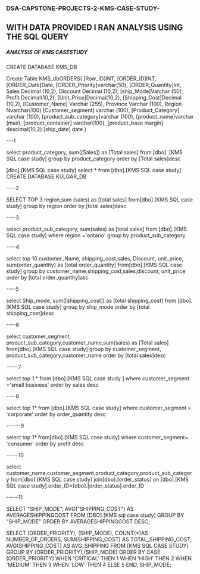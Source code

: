 ### DSA-CAPSTONE-PROJECTS-2-KMS-CASE-STUDY-

## WITH DATA PROVIDED I RAN ANALYSIS USING THE SQL QUERY

##### ANALYSIS OF KMS CASESTUDY
CREATE DATABASE KMS_DB

Create Table KMS_dbORDERS(
[Row_ID]INT,
[ORDER_ID]INT,
[ORDER_Date]Date,
[ORDER_Priority]varchar(50),
[ORDER_Quantity]Int,
Sales Decimal (10,2),
Discount Decimal (10,2),
[ship_Mode]Varchar (50),
Profit Decimal(10,2),
[Unit_Price]Decimal(10,2),
[Shipping_Cost]Decimal (10,2),
[Customer_Name] Varchar (255),
Province Varchar (100),
Region Nvarchar(100)
[Customer_segment] varchar (100),
[Product_Category]  varchar (100),
[product_sub_category]varchar (100),
[product_name]varchar (max),
[product_container] varchar(100),
[product_base margin] descimal(10,2)
[ship_date] date
)

---1

select product_category, sum([Sales]) as [Total sales]
from [dbo] .[KMS SQL case study]
group by product_category
order by [Total sales]desc

[dbo].[KMS SQL case study]
select * from [dbo].[KMS SQL case study]
CREATE DATABASE KULGAR_DB

----2

SELECT TOP 3 region,sum (sales) as [total sales]
from[dbo].[KMS SQL case study]
group by region
order by [total sales]desc


----3

select product_sub_category, sum(sales) as [total sales]
from  [dbo].[KMS SQL case study]
where region ='ontario'
group by product_sub_category


----4

select top 10 customer_Name, shipping_cost,sales, Discount, unit_price, sum(order_quantity) as [total order_quantity]
from[dbo].[KMS SQL case study]
group by customer_name,shipping_cost,sales,discount, unit_price
order by [total order_quantity]asc

----5

select Ship_mode, sum([shipping_cost]) as [total shipping_cost]
from [dbo].[KMS SQL case study]
group by ship_mode
order by [total shipping_cost]desc

----6

select customer_segment, product_sub_category,customer_name,sum(sales) as [Total sales]
from[dbo].[KMS SQL case study]
group by customer_segment, product_sub_category,customer_name
order by [total sales]desc


-----7

select top 1 *
from [dbo].[KMS SQL case study ]
where customer_segment ='small business'
order by sales desc

----8

select top 1*
from [dbo].[KMS SQL case study]
where customer_segment = 'corporate'
order by order_quantity desc

------9

select top 1*
from[dbo].[KMS SQL case study]
where customer_segment= 'consumer'
order by profit desc


-----10

select customer_name,customer_segment,product_category,product_sub_category
from[dbo].[KMS SQL case study]
join[dbo].[order_status]
on [dbo].[KMS SQL case study].order_ID=[dbo].[order_status].order_ID

-----11

SELECT 
"SHIP_MODE",
AVG("SHIPPING_COST") AS AVERAGESHIPPINGCOST
FROM 
[DBO].[KMS sql case study]
GROUP BY
"SHIP_MODE"
ORDER BY
AVERAGESHIPPINGCOST DESC;

 SELECT
 (ORDER_PRIORITY),
 (SHIP_MODE),
 COUNT(*)AS NUMBER_OF_ORDERS,
 SUM(SHIPPING_COST) AS
 TOTAL_SHIPPING_COST,
 AVG(SHIPPING_COST) AS AVG_SHIPPING
 FROM
 [KMS SQL CASE STUDY]
 GROUP BY
 (ORDER_PRIORITY),(SHIP_MODE)
ORDER BY
CASE (ORDER_PRIORITY)
WHEN 'CRITICAL' THEN 1
WHEN 'HIGH'  THEN 2
WHEN 'MEDIUM' THEN 3
WHEN 'LOW' THEN 4
ELSE 5
END,
SHIP_MODE;
 
